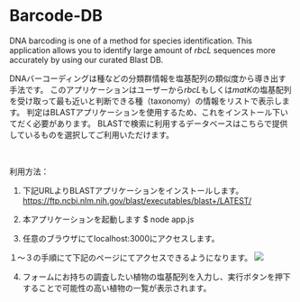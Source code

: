 # Barcode-DB
DNA barcoding is one of a method for species identification. 
This application allows you to identify large amount of *rbcL* sequences more accurately by using our curated Blast DB. </br>

DNAバーコーディングは種などの分類群情報を塩基配列の類似度から導き出す手法です。
このアプリケーションはユーザーから*rbcL*もしくは*matK*の塩基配列を受け取って最も近いと判断できる種（taxonomy）の情報をリストで表示します。
判定はBLASTアプリケーションを使用するため、これをインストール下いてだく必要があります。
BLASTで検索に利用するデータベースはこちらで提供しているものを選択してご利用いただけます。

</br>

利用方法：
1. 下記URLよりBLASTアプリケーションをインストールします。
https://ftp.ncbi.nlm.nih.gov/blast/executables/blast+/LATEST/

2. 本アプリケーションを起動します
$ node app.js

3. 任意のブラウザにてlocalhost:3000にアクセスします。

１～３の手順にて下記のページにてアクセスできるようになります。
<img src= "https://github.com/wyink/Barcode-DB/assets/69898489/1850fa15-fdcd-42e7-a557-1588a7e31c1a">

4. フォームにお持ちの調査したい植物の塩基配列を入力し、実行ボタンを押下することで可能性の高い植物の一覧が表示されます。



